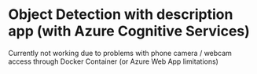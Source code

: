 # Object Detection with description app (with Azure Cognitive Services)

Currently not working due to problems with phone camera / webcam access through Docker Container (or Azure Web App limitations)
